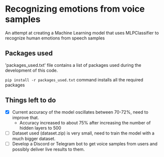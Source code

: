 # Recognizing emotions from voice samples <span id=heading>

An attempt at creating a Machine Learning model that uses MLPClassifier to recognize human emotions from speech samples

## Packages used <span id=packages>

'packages_used.txt' file contains a list of packages used during the development of this code.

`pip install -r packages_used.txt` command installs all the required packages


## Things left to do <span id=todo>

 - [x] Current accuracy of the model oscillates between 70-72%, need to improve that.
   - Accuracy increased to about 75% after increasing the number of hidden layers to 500
 - [ ] Dataset used (dataset.zip) is very small, need to train the model with a much bigger dataset.
 - [ ] Develop a Discord or Telegram bot to get voice samples from users and possibly deliver live results to them.
